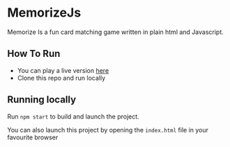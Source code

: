 # MemorizeJs
 
Memorize Is a fun card matching game written in plain html and Javascript.

## How To Run
- You can play a live version [here](https://Joel-Edem.github.io/MemorizeJs/)
- Clone this repo and run locally

## Running locally
Run ```npm start``` to build and launch the project.

You can also launch this project by opening the  ```index.html``` file in your favourite browser
